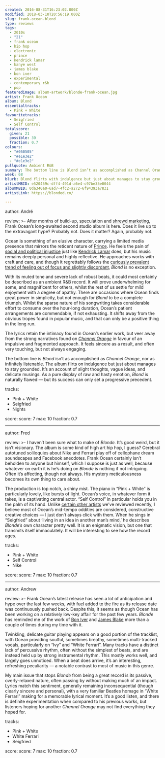 ```yaml
---
created: 2016-08-31T16:23:02.000Z
modified: 2018-03-10T20:56:19.000Z
slug: frank-ocean-blond
type: reviews
tags:
  - 2010s
  - "21"
  - frank ocean
  - hip hop
  - electronic
  - prince
  - kendrick lamar
  - kanye west
  - james blake
  - bon iver
  - experimental
  - contemporary r&b
  - pop
featuredimage: album-artwork/blonde-frank-ocean.jpg
artist: Frank Ocean
album: Blond
essentialtracks:
  - Pink + White
favouritetracks:
  - Seigfried
  - Self Control
totalscore:
  given: 21
  possible: 30
  fraction: 0.7
colours:
  - "#050505"
  - "#e1e3e2"
  - "#e1e3e2"
pullquote: Ambient R&B
summary: The bottom line is Blond isn’t as accomplished as Channel Orange, nor as infinitely listenable. The album flirts on indulgence but just about manages to stay grounded. It’s an account of slight thoughts, vague ideas and delicate musings.
week: 68
blurb: Blond flirts with indulgence but just about manages to stay grounded. It’s an account of slight thoughts, vague ideas, and delicate musings.
artistMBID: e520459c-dff4-491d-a6e4-c97be35e0044
albumMBID: 0da340a0-6ad7-4fc2-a272-6f94393a7831
artistLink: https://blonded.co/

---
```

author: André

review: >-
  After months of build-up, speculation and [shrewd marketing](http://pitchfork.com/news/67329-snapchat-rolls-out-frank-ocean-filters/), Frank Ocean’s long-awaited second studio album is here. Does it live up to the extravagant hype? Probably not. Does it matter? Again, probably not. 
  
  Ocean is something of an elusive character, carrying a limited media presence that mirrors the reticent nature of [Prince](/reviews/prince-purple-rain/). He feels the pain of [social and political injustice](http://frankocean.tumblr.com/post/146249813326/i-read-in-the-paper-that-my-brothers-are-being) just like [Kendrick Lamar](/reviews/kendrick-lamar-to-pimp-a-butterfly/) does, but his music remains deeply personal and highly reflective. He approaches works with craft and care, and though it regrettably follows the [curiously prevalent trend of feeling out of focus and slightly discordant](/reviews/kanye-west-the-life-of-pablo/), *Blond* is no exception. 
  
  With its muted tone and severe lack of robust beats, it could most certainly be described as an ambient R&B record. It will prove underwhelming for some, and magnificent for others, whilst the rest of us settle for mild enjoyment with a degree of apathy. There are occasions where Ocean finds great power in simplicity, but not enough for *Blond* to be a complete triumph. Whilst the sparse nature of his songwriting takes considerable effort to consume over the hour-long duration, Ocean’s patient arrangements are commendable, if not exhausting. It shifts away from the obvious tropes found in popular music, and that can only be a positive thing in the long run. 
  
  The lyrics retain the intimacy found in Ocean’s earlier work, but veer away from the strong narratives found on [*Channel Orange*](/reviews/frank-ocean-channel-orange/) in favour of an impulsive and fragmented approach. It feels sincere as a result, and often very touching, but not always engaging. 
  
  The bottom line is *Blond* isn’t as accomplished as *Channel Orange*, nor as infinitely listenable. The album flirts on indulgence but just about manages to stay grounded. It’s an account of slight thoughts, vague ideas, and delicate musings. As a pure display of raw and hasty emotion, *Blond* is naturally flawed — but its success can only set a progressive precedent.

tracks:
  - Pink + White
  - ­Seigfried
  - ­Nights

score:
  score: 7
  max: 10
  fraction: 0.7

---
author: Fred

review: >-
  I haven’t been sure what to make of *Blonde.* It’s good weird, but it isn’t visionary. The album is some kind of high art hip hop, I guess? Cerebral autotuned soliloquies about Nike and Ferrari play off of cellophane dream soundscapes and Facebook anecdotes. Frank Ocean certainly isn’t beholden to anyone but himself, which I suppose is just as well, because whatever on earth it is he’s doing on *Blonde* is nothing if not intriguing. Often it’s affecting, though not always. His mystery meticulousness becomes its own thing to care about. 
  
  The production is top notch, a shiny mist. The piano in “Pink + White” is particularly lovely, like bursts of light. Ocean’s voice, in whatever form it takes, is a captivating central actor. “Self Control” in particular holds you in the palm of its hand. Unlike [certain other artists](/reviews/james-blake-the-colour-in-anything/>) we’ve reviewed recently, I believe most of Ocean’s mid-tempo oddities are considered, constructive creative choices — I just don’t always click with them. When he sings in “Seigfried” about ‘living in an idea in another man’s mind,’ he describes *Blonde*’s own character pretty well. It is an enigmatic vision, but one that transmits itself immaculately. It will be interesting to see how the record ages.

tracks:
  - Pink + White
  - ­Self Control
  - ­Nike

score:
  score: 7
  max: 10
  fraction: 0.7

---
author: Andrew

review: >-
  Frank Ocean’s latest release has seen a lot of anticipation and hype over the last few weeks, with fuel added to the fire as its release date was continuously pushed back. Despite this, it seems as though Ocean has been working on a relatively low-key affair for the past few years. *Blonde* has reminded me of the work of [Bon Iver](/reviews/bon-iver-22-a-million/) and [James Blake](/reviews/james-blake-the-colour-in-anything/) more than a couple of times during my time with it. 
  
  Twinkling, delicate guitar playing appears on a good portion of the tracklist, with Ocean providing soulful, sometimes breathy, sometimes multi-tracked vocals, particularly on “Ivy” and “White Ferrari”. Many tracks have a distinct lack of percussive rhythm, often without the simplest of beats, and are instead held up by strong instrumental rhythm. This mostly works well, and largely goes unnoticed. When a beat does arrive, it’s an interesting, refreshing peculiarity — a notable contrast to most of music in this genre. 
  
  My main issue that stops *Blonde* from being a great record is its passive, overly-relaxed nature, often passing by without making much of an impact. Lyrics match this sentiment, generally remaining inconsequential (though clearly sincere and personal), with a very familiar Beatles homage in “White Ferrari” making for a memorable lyrical moment. It’s a good listen, and there is definite experimentation when compared to his previous works, but listeners hoping for another *Channel Orange* may not find everything they hoped for.

tracks:
  - Pink + White
  - ­White Ferrari
  - ­Seigfried

score:
  score: 7
  max: 10
  fraction: 0.7
